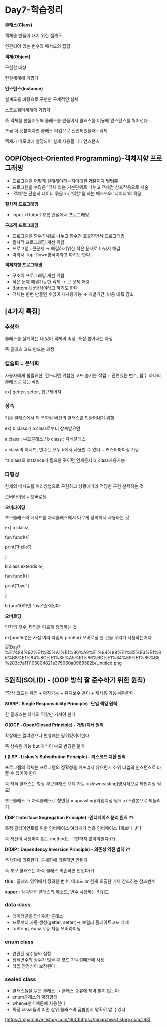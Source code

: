 # Day7-학습정리

**클래스(Class)**

객체를 만들어 내기 위한 설계도

연관되어 있는 변수와 메서드의 집합

**객체(Object)**

구현할 대상

현실세계에 가깝다

**인스턴스(Instance)**

설계도를 바탕으로 구현한 구체적인 실체

소프트웨어세계에 가깝다

즉 객체를 만들기위해 클래스를 만들어서 클래스를 이용해 인스턴스를 찍어낸다

조금 더 덧붙이자면 클래스 타입으로 선언되었을때 : 객체 

객체가 메모리에 할당되어 실제 사용될 때 : 인스턴스

## **OOP(Object-Oriented Programming)-객체지향 프로그래밍**

- 프로그램을 어떻게 설계해야하는지에대한 **개념**이자 **방법론**
- 프로그램을 수많은 '객체'라는 기본단위로 나누고 객체간 상호작용으로 서술
- '객체'는 단순히 데이터 묶음 x / '역할'을 하는 메소드와 '데이터'의 묶음

**절차적 프로그래밍** 

- Input→Output 흐름 관점에서 프로그래밍

**구조적 프로그래밍** 

- 프로그램을 함수 단위로 나누고 함수간 호출하면서 프로그래밍
- 절차적 프로그래밍 개선 위함
- 프로그램 : 큰문제 → 해결하기위한 작은 문제로 나눠서 해결
- 따라서 Top-Down방식이라고 하기도 한다

**객체지향 프로그래밍** 

- 구조젝 프로그래밍 개선 위함
- 작은 문제 해결가능한 객체 → 큰 문제 해결
- Bottom-Up방식이라고 하기도 한다
- 객체는 한번 만들면 수없이 재사용가능 → 개발기간, 비용 대폭 감소

## [**4가지 특징]**

### **추상화**

클래스를 설계하는 데 있어 객체의 속성, 특징 뽑아내는 과정

즉 클래스 코드 만드는 과정

### **캡슐화 = 은닉화**

사용자에게 불필요한, 건드리면 위험한 코드 숨기는 작업 + 관련있는 변수, 함수 하나의 클래스로 묶는 작업

ex) getter, setter, 접근제어자

### **상속**

기존 클래스에서 더 특화된 버전의 클래스를 만들어내기 위함

ex) b class가 a class로부터 상속받으면 

a class : 부모클래스 / b class : 자식클래스

a class의 메서드, 변수는 모두 b에서 사용할 수 있다 + 커스터마이징 가능

*a class의 instance가 필요한 곳이면 언제든지 b_class사용가능

### **다형성**

한개의 메서드를 여러방법으로 구현하고 상황에따라 적당한 구현 선택하는 것

오버라이딩 + 오버로딩

**오버라이딩**

부모클래스의 메서드를 자식클래스에서 다르게 정의해서 사용하는 것

ex) a class{

fun func1(){

print("hello")

}

b class extends a{

fun func1(){

print("bye")

}

b.func1()하면 "bye"출력된다

**오버로딩**

인자의 갯수, 타입을 다르게 정의하는 것

ex)println()은 사실 여러 타입의 println() 오버로딩 한 것을 우리가 사용하는거다

![Day7-%E1%84%92%E1%85%A1%E1%86%A8%E1%84%89%E1%85%B3%E1%86%B8%E1%84%8C%E1%85%A5%E1%86%BC%E1%84%85%E1%85%B5%203c7a111105804821a375060a0969582b/Untitled.png](Day7-%E1%84%92%E1%85%A1%E1%86%A8%E1%84%89%E1%85%B3%E1%86%B8%E1%84%8C%E1%85%A5%E1%86%BC%E1%84%85%E1%85%B5%203c7a111105804821a375060a0969582b/Untitled.png)

## **5원칙(SOLID) - (OOP 방식 잘 준수하기 위한 원칙)**

"항상 코드는 유연 + 확장가능 + 유지보수 용이 + 재사용 가능 해야한다

**S(SRP : Single Responsibility Principle) -단일 책임 원칙**

한 클래스는 하나의 역할만 가져야 한다

**O(OCP : Open/Closed Principle) - 개방/폐쇄 원칙**

확장에는 열려있으나 변경에는 닫혀있어야한다

즉 상속은 가능 but 자식이 부모 변경은 불가

**L(LSP : Liskov's Substitution Principle) - 리스코프 치환 원칙**

프로그램의 객체는 프로그램의 정확성을 깨뜨리지 않으면서 하위 타입의 인스턴스로 바꿀 수 있어야 한다

즉 자식 클래스는 항상 부모클래스 대체 가능 = downcasting(명시적으로 타입지정 필요)

 부모클래스 → 자식클래스로 형변환 = upcasting(타입지정 필요 x)→원본으로 되돌리기

**I(ISP : Interface Segregation Principle) -인터페이스 분리 원칙  ??**

특정 클라이언트를 위한 인터페이스 여러개가 범용 인터페이스 1개보다 낫다

즉 자신이 사용하지 않는 method는 구현하지 않아야한다.(?)

**D(DIP : Dependency Inversion Principle) - 의존성 역전 법칙  ??**

추상화에 의존한다. 구체화에 의존하면 안된다

즉 부모 클래스는 자식 클래스 의존하면 안된다(?)

**this** : 클래스 영역에서 정의한 변수, 메소드 or 현재 호출한 개체 참조하는 참조변수

**super** : 상속받은 클래스의 메소드, 변수 사용하는 키워드

### **data class**

- 데이터만을 담기위한 클래스
- 프로퍼티 자동 생성(getter, setter)→ 보일러 플레이트코드 삭제
- toString, equals 등 자동 오버라이딩

### **enum class**

- 연관된 상수들의 집합
- 정적변수의 상수가 많을 때 코드 가독성때문에 사용
- 타입 안정성이 보장된다

### **sealed class**

- 클래스들을 묶은 클래스 → 클래스 종류에 제약 받지 않는다
- enum클래스의 확장형태
- when표현식때문에 사용한다
- 특정 class들이 어떤 상위 클래스의 집합인지 명확히 알 수있다

[https://mparchive.tistory.com/193](https://mparchive.tistory.com/193)